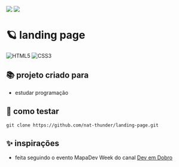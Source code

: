 <a href="#" onclick="BR()"><img src="https://img.shields.io/badge/%20PT&#8208;BR-yellow.svg?style=for-the-badge"></a>
<a href="https://github.com/nat-thunder/landing-page/blob/main/README.md"><img src="https://img.shields.io/badge/%20EN-blue.svg?style=for-the-badge"></a>

# 🪐 landing page
![HTML5](https://img.shields.io/badge/html5-%23E34F26.svg?style=for-the-badge&logo=html5&logoColor=white)
![CSS3](https://img.shields.io/badge/css3-%231572B6.svg?style=for-the-badge&logo=css3&logoColor=white)


## 📚 projeto criado para
  - estudar programação

## 📑 como testar
  ```
  git clone https://github.com/nat-thunder/landing-page.git
  ```
  
## ✨ inspirações
  - feita seguindo o evento MapaDev Week do canal [Dev em Dobro](https://www.youtube.com/c/DevemDobro)
